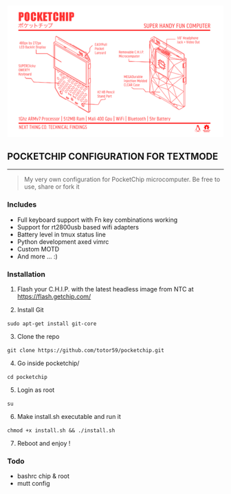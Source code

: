 ![banner](banner.png)

## POCKETCHIP CONFIGURATION FOR TEXTMODE


***


> My very own configuration for PocketChip microcomputer. Be free to use, share or fork it


### Includes

* Full keyboard support with Fn key combinations working
* Support for rt2800usb based wifi adapters
* Battery level in tmux status line
* Python development axed vimrc
* Custom MOTD
* And more ... :)


### Installation

1. Flash your C.H.I.P. with the latest headless image from NTC at <https://flash.getchip.com/>

2. Install Git

` sudo apt-get install git-core `

3. Clone the repo

` git clone https://github.com/totor59/pocketchip.git `

4. Go inside pocketchip/

` cd pocketchip `

5. Login as root

` su ` 

6. Make install.sh executable and run it

` chmod +x install.sh && ./install.sh `

7. Reboot and enjoy !  

### Todo

* bashrc chip & root
* mutt config
